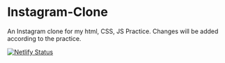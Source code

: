 # Instagram-Clone

An Instagram clone for my html, CSS, JS Practice. Changes will be added according to the practice.

[![Netlify Status](https://api.netlify.com/api/v1/badges/21895ff1-9887-42af-b895-91263044bc2d/deploy-status)](https://app.netlify.com/sites/instagram-practice-clone/deploys)
